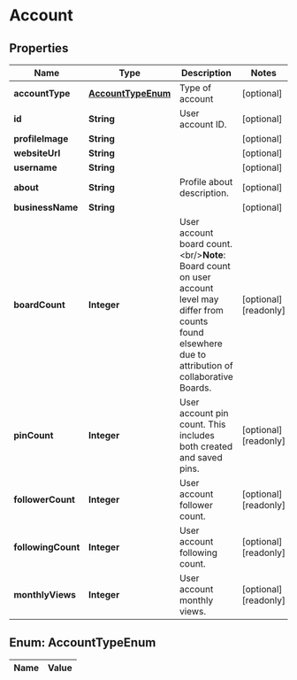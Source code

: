 

# Account

## Properties

Name | Type | Description | Notes
------------ | ------------- | ------------- | -------------
**accountType** | [**AccountTypeEnum**](#AccountTypeEnum) | Type of account |  [optional]
**id** | **String** | User account ID. |  [optional]
**profileImage** | **String** |  |  [optional]
**websiteUrl** | **String** |  |  [optional]
**username** | **String** |  |  [optional]
**about** | **String** | Profile about description. |  [optional]
**businessName** | **String** |  |  [optional]
**boardCount** | **Integer** | User account board count.&lt;br/&gt;**Note**: Board count on user account level may differ from counts found elsewhere due to attribution of collaborative Boards. |  [optional] [readonly]
**pinCount** | **Integer** | User account pin count. This includes both created and saved pins. |  [optional] [readonly]
**followerCount** | **Integer** | User account follower count. |  [optional] [readonly]
**followingCount** | **Integer** | User account following count. |  [optional] [readonly]
**monthlyViews** | **Integer** | User account monthly views. |  [optional] [readonly]


## Enum: AccountTypeEnum

Name | Value
---- | -----




